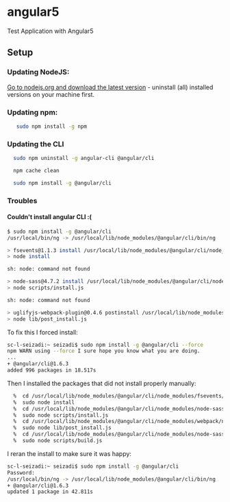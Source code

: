 # angular5
Test Application with Angular5

## Setup
### Updating NodeJS:

[Go to nodejs.org and download the latest version](https://nodejs.org/en/download/) - uninstall (all) installed versions on your machine first.

### Updating npm:
```bash
   sudo npm install -g npm
```

### Updating the CLI

```bash
  sudo npm uninstall -g angular-cli @angular/cli 

  npm cache clean 

  sudo npm install -g @angular/cli
```

### Troubles
#### Couldn't install angular CLI :(
```bash
$ sudo npm install -g @angular/cli
/usr/local/bin/ng -> /usr/local/lib/node_modules/@angular/cli/bin/ng

> fsevents@1.1.3 install /usr/local/lib/node_modules/@angular/cli/node_modules/fsevents
> node install

sh: node: command not found

> node-sass@4.7.2 install /usr/local/lib/node_modules/@angular/cli/node_modules/node-sass
> node scripts/install.js

sh: node: command not found

> uglifyjs-webpack-plugin@0.4.6 postinstall /usr/local/lib/node_modules/@angular/cli/node_modules/webpack/node_modules/uglifyjs-webpack-plugin
> node lib/post_install.js

```
To fix this I forced install:
```bash
sc-l-seizadi:~ seizadi$ sudo npm install -g @angular/cli --force
npm WARN using --force I sure hope you know what you are doing.
...
+ @angular/cli@1.6.3
added 996 packages in 18.517s
```
Then I installed the packages that did not install properly manually:
```bash
  %  cd /usr/local/lib/node_modules/@angular/cli/node_modules/fsevents/
  %  sudo node install
  %  cd /usr/local/lib/node_modules/@angular/cli/node_modules/node-sass/
  %  sudo node scripts/install.js
  %  cd /usr/local/lib/node_modules/@angular/cli/node_modules/webpack/node_modules/uglifyjs-webpack-plugin
  %  sudo node lib/post_install.js
  %  cd /usr/local/lib/node_modules/@angular/cli/node_modules/node-sass
  %  sudo node scripts/build.js
```
I reran the install to make sure it was happy:
```bash
sc-l-seizadi:~ seizadi$ sudo npm install -g @angular/cli
Password:
/usr/local/bin/ng -> /usr/local/lib/node_modules/@angular/cli/bin/ng
+ @angular/cli@1.6.3
updated 1 package in 42.811s
```


